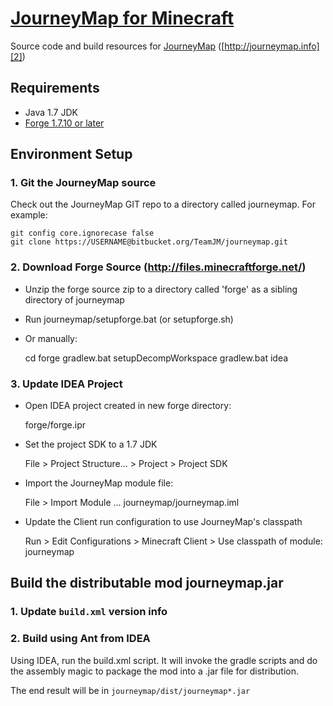 # [JourneyMap for Minecraft][1]

Source code and build resources for [JourneyMap][2] ([http://journeymap.info][2])

## Requirements

* Java 1.7 JDK
* [Forge 1.7.10 or later][3]

## Environment Setup

### 1. Git the JourneyMap source

Check out the JourneyMap GIT repo to a directory called journeymap.  For example:

    git config core.ignorecase false
    git clone https://USERNAME@bitbucket.org/TeamJM/journeymap.git

### 2. Download Forge Source (http://files.minecraftforge.net/)

* Unzip the forge source zip to a directory called 'forge' as a sibling directory of journeymap
* Run journeymap/setupforge.bat (or setupforge.sh)
* Or manually:

    cd forge
    gradlew.bat setupDecompWorkspace
    gradlew.bat idea

### 3. Update IDEA Project

* Open IDEA project created in new forge directory:  

    forge/forge.ipr
    
* Set the project SDK to a 1.7 JDK

    File > Project Structure... > Project > Project SDK

* Import the JourneyMap module file: 

    File > Import Module ... journeymap/journeymap.iml

* Update the Client run configuration to use JourneyMap's classpath

    Run > Edit Configurations > Minecraft Client > Use classpath of module: journeymap

## Build the distributable mod journeymap.jar

### 1. Update `build.xml` version info

### 2. Build using Ant from IDEA

Using IDEA, run the build.xml script. It will invoke the gradle scripts and do the assembly magic to package the mod 
into a .jar file for distribution.

The end result will be in `journeymap/dist/journeymap*.jar`

[1]: https://bitbucket.org/TeamJM/journeymap
[2]: http://journeymap.info
[3]: http://files.minecraftforge.net/